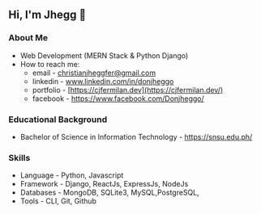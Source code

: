## Hi, I'm Jhegg 👋


### About Me
* Web Development (MERN Stack & Python Django)
* How to reach me: 
    * email - christianjheggfer@gmail.com
    * linkedin - www.linkedin.com/in/donjheggo
    * portfolio - [https://cjfermilan.dev](https://cjfermilan.dev/)
    * facebook - https://www.facebook.com/Donjheggo/

### Educational Background
* Bachelor of Science in Information Technology - https://snsu.edu.ph/

### Skills
* Language - Python, Javascript
* Framework - Django, ReactJs, ExpressJs, NodeJs
* Databases - MongoDB, SQLite3, MySQL,PostgreSQL, 
* Tools - CLI, Git, Github

